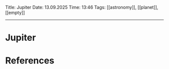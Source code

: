 Title: Jupiter
Date: 13.09.2025
Time: 13:46
Tags: [[astronomy]], [[planet]], [[empty]]

---
# Jupiter



# References